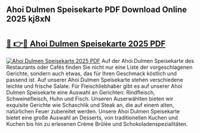 ## Ahoi Dulmen Speisekarte PDF Download Online 2025 kj8xN

# <h2><a href="http://gc8g08.nevu.top/?p=Ahoi+Dulmen+Speisekarte">🔗 👉🔴 Ahoi Dulmen Speisekarte 2025 PDF</a></h2>

[![Ahoi Dulmen Speisekarte 2025 PDF](https://i.imgur.com/dBaPXMq.png)](http://gc8g08.nevu.top/?p=Ahoi+Dulmen+Speisekarte)
Auf der Ahoi Dulmen Speisekarte des Restaurants oder Cafés finden Sie nicht nur eine Liste der vorgeschlagenen Gerichte, sondern auch etwas, das für Ihren Geschmack köstlich und passend ist. Auf unserer Ahoi Dulmen Speisekarte stehen verschiedene leichte und frische Salate. Für Fleischliebhaber gibt es auf unserer Ahoi Dulmen Speisekarte eine Auswahl an Gerichten: Rindfleisch, Schweinefleisch, Huhn und Fisch. Unseren Auserwählten bieten wir exquisite Gerichte wie Schaschlik und Steak an, die auf einem alten, natürlichen Feuer zubereitet werden. Unsere Ahoi Dulmen Speisekarte bietet eine große Auswahl an Desserts, von traditionellen Kuchen und Kuchen bis hin zu erlesenen Crème Brûlée und Schokoladenspezialitäten.
